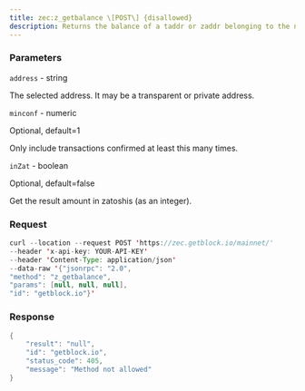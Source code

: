 ```yaml
---
title: zec:z_getbalance \[POST\] {disallowed}
description: Returns the balance of a taddr or zaddr belonging to the nodes wallet.CAUTION If the wallet has only an incoming viewing key for thisaddress, then spends cannot be detected, and so the returned balance maybe larger than the actual balance.
---
```


### Parameters


`address` - string

The selected address. It may be a transparent or private address.

`minconf` - numeric

Optional, default=1

Only include transactions confirmed at least this many times.

`inZat` - boolean

Optional, default=false

Get the result amount in zatoshis (as an integer).

### Request

``` java
curl --location --request POST 'https://zec.getblock.io/mainnet/' 
--header 'x-api-key: YOUR-API-KEY' 
--header 'Content-Type: application/json' 
--data-raw '{"jsonrpc": "2.0",
"method": "z_getbalance",
"params": [null, null, null],
"id": "getblock.io"}'
```

###  Response

``` java
{
    "result": "null",
    "id": "getblock.io",
    "status_code": 405,
    "message": "Method not allowed"
}
```

